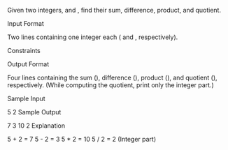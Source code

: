 Given two integers,  and , find their sum, difference, product, and quotient.

Input Format

Two lines containing one integer each ( and , respectively).

Constraints



Output Format

Four lines containing the sum (), difference (), product (), and quotient (), respectively.
(While computing the quotient, print only the integer part.)

Sample Input

5
2
Sample Output

7
3
10
2
Explanation

5 + 2 = 7
5 - 2 = 3
5 * 2 = 10
5 / 2 = 2 (Integer part)